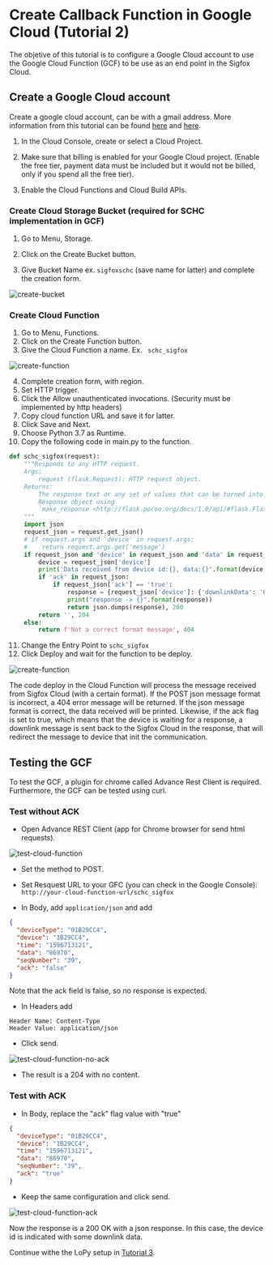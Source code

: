 # Create Callback Function in Google Cloud (Tutorial 2)

The objetive of this tutorial is to configure a Google Cloud account to use the Google Cloud Function (GCF) to be use as an end point in the Sigfox Cloud.

## Create a Google Cloud account

Create a google cloud account, can be with a gmail address. More information from this tutorial can be found [here](https://cloud.google.com/functions/docs/quickstart-python) and [here](https://cloud.google.com/functions/docs/first-python).


1. In the Cloud Console, create or select a Cloud Project.

2. Make sure that billing is enabled for your Google Cloud project. (Enable the free tier, payment data must be included but it would not be billed, only if you spend all the free tier).

3. Enable the Cloud Functions and Cloud Build APIs.



### Create Cloud Storage Bucket (required for SCHC implementation in GCF)

1. Go to Menu, Storage.

2. Click on the Create Bucket button.

3. Give Bucket Name ex. ```sigfoxschc``` (save name for latter) and complete the creation form.

![create-bucket](images/create-bucket-google-cloud-1.png)

### Create Cloud Function

1. Go to Menu, Functions.
2. Click on the Create Function button.
3. Give the Cloud Function a name. Ex. ``` schc_sigfox```

![create-function](images/create-cloud-function-1.png)

4. Complete creation form, with region.
5. Set HTTP trigger.
6. Click the Allow unauthenticated invocations. (Security must be implemented by http headers)
7. Copy cloud function URL and save it for latter.
8. Click Save and Next.
9. Choose Python 3.7 as Runtime.
10. Copy the following code in main.py to the function.

```python
def schc_sigfox(request):
    """Responds to any HTTP request.
    Args:
        request (flask.Request): HTTP request object.
    Returns:
        The response text or any set of values that can be turned into a
        Response object using
        `make_response <http://flask.pocoo.org/docs/1.0/api/#flask.Flask.make_response>`.
    """
    import json
    request_json = request.get_json()
    # if request.args and 'device' in request.args:
    #    return request.args.get('message')
    if request_json and 'device' in request_json and 'data' in request_json:
        device = request_json['device']
        print('Data received from device id:{}, data:{}'.format(device, request_json['data']))
        if 'ack' in request_json:
            if request_json['ack'] == 'true':
                response = {request_json['device']: {'downlinkData': '07f7ffffffffffff'}}
                print("response -> {}".format(response))
                return json.dumps(response), 200
        return '', 204
    else:
        return f'Not a correct format message', 404

```
11. Change the Entry Point to ```schc_sigfox```
11. Click Deploy and wait for the function to be deploy.

![create-function](images/create-cloud-function-2.png)

The code deploy in the Cloud Function will process the message received from Sigfox Cloud (with a certain format). If the POST json message format is incorrect, a 404 error message will be returned. 
If the json message format is correct, the data received will be printed. Likewise, if the ack flag is set to true, which means that the device is waiting for a response, a downlink message is sent back to the Sigfox Cloud in the response, that will redirect the message to device that init the communication.

## Testing the GCF

To test the GCF, a plugin for chrome called Advance Rest Client is required. Furthermore, the GCF can be tested using curl. 

### Test without ACK

* Open Advance REST Client (app for Chrome browser for send html requests).

![test-cloud-function](images/test-cloud-function-0.png)

* Set the method to POST. 
* Set Resquest URL to your GFC (you can check in the Google Console): ```http://your-cloud-function-url/schc_sigfox```

* In Body, add ```application/json``` and add
```json
{
  "deviceType": "01B29CC4",
  "device": "1B29CC4",
  "time": "1596713121",
  "data": "86970",
  "seqNumber": "39",
  "ack": "false"
}
```
Note that the ack field is false, so no response is expected.
* In Headers add 
```
Header Name: Content-Type
Header Value: application/json
``` 
* Click send.

![test-cloud-function-no-ack](images/test-cloud-function-1.png)

* The result is a 204 with no content.


### Test with ACK


* In Body, replace the "ack" flag value with "true"
```json
{
  "deviceType": "01B29CC4",
  "device": "1B29CC4",
  "time": "1596713121",
  "data": "86970",
  "seqNumber": "39",
  "ack": "true"
}
```
* Keep the same configuration and click send.

![test-cloud-function-ack](images/test-cloud-function-2.png)

Now the response is a 200 OK with a json response. In this case, the device id is indicated with some downlink data.


Continue withe the LoPy setup in [Tutorial 3](/docs/Tutorial-3-lopy-setup-vscode.md).


